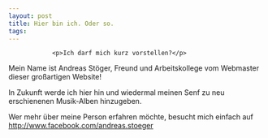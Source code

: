 ```yaml
---
layout: post
title: Hier bin ich. Oder so.
tags:
---
```



                <p>Ich darf mich kurz vorstellen?</p>
<p>Mein Name ist Andreas Stöger, Freund und Arbeitskollege vom Webmaster dieser großartigen Website!</p>
<p>In Zukunft werde ich hier hin und wiedermal meinen Senf zu neu erschienenen Musik-Alben hinzugeben.</p>
<p>Wer mehr über meine Person erfahren möchte, besucht mich einfach auf <a title="Facebook" href="http://www.facebook.com/andreas.stoeger"><a href="http://www.facebook.com/andreas.stoeger">http://www.facebook.com/andreas.stoeger</a></a></p>
